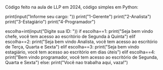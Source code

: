Código feito na aula de LLP em 2024, código simples em Python:

print(input("Informe seu cargo: "))
print("1-Gerente")
print("2-Analista")
print("3-Estagiário")
print("4-Programador")

escolha=int(input("Digite sua ID: "))
if escolha==1:
    print("Seja bem vindo chefe, você tem acesso ao escritório de Segunda á Quinta")
elif escolha==2:
    print("Seja bem vindo Analista, você tem acesso ao escritório de Terça, Quarta e Sexta")
elif escolha==3:
    print("Seja bem vindo estagiário, você tem acesso ao escritório em dias úteis")
elif escolha==4:
    print("Bem vindo programador, você tem acesso ao escritório de Segunda, Quarta e Sexta")
else:
    print("Você nao trabalha aqui, vaza!")

